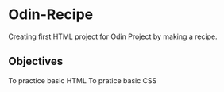 # Odin-Recipe
Creating first HTML project for Odin Project by making a recipe.

## Objectives
To practice basic HTML 
To pratice basic CSS
